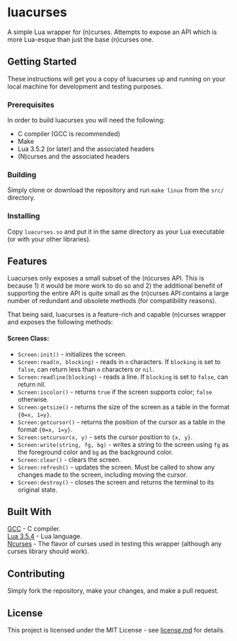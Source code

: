 # luacurses

A simple Lua wrapper for (n)curses. Attempts to expose an API which is more Lua-esque than just the base (n)curses one.

## Getting Started

These instructions will get you a copy of luacurses up and running on your local machine for development and testing purposes.

### Prerequisites

In order to build luacurses you will need the following:
- C compiler (GCC is recommended)
- Make
- Lua 3.5.2 (or later) and the associated headers
- (N)curses and the associated headers

### Building

Simply clone or download the repository and run `make linux` from the `src/` directory.

### Installing

Copy `luacurses.so` and put it in the same directory as your Lua executable (or with your other libraries).

## Features

Luacurses only exposes a small subset of the (n)curses API. This is because 1) it would be more work to do so and 2) the additional benefit of supporting the entire API is quite small as the (n)curses API contains a large number of redundant and obsolete methods (for compatibility reasons).

That being said, luacurses is a feature-rich and capable (n)curses wrapper and exposes the following methods:

#### Screen Class:
- `Screen:init()` - initializes the screen.
- `Screen:read(n, blocking)` - reads in `n` characters. If `blocking` is set to `false`, can return less than `n` characters or `nil`.
- `Screen:readline(blocking)` - reads a line. If `blocking` is set to `false`, can return nil.
- `Screen:iscolor()` - returns `true` if the screen supports color; `false` otherwise.
- `Screen:getsize()` - returns the size of the screen as a table in the format `{0=x, 1=y}`.
- `Screen:getcursor()` - returns the position of the cursor as a table in the format `{0=x, 1=y}`.
- `Screen:setcursor(x, y)` - sets the cursor position to `{x, y}`.
- `Screen:write(string, fg, bg)` - writes a string to the screen using `fg` as the foreground color and `bg` as the background color.
- `Screen:clear()` - clears the screen.
- `Screen:refresh()` - updates the screen. Must be called to show any changes made to the screen, including moving the cursor.
- `Screen:destroy()` - closes the screen and returns the terminal to its original state.

## Built With

[GCC](https://gcc.gnu.org/) - C compiler.  
[Lua 3.5.4](https://www.lua.org/) - Lua language.  
[Ncurses](https://www.gnu.org/software/ncurses/) - The flavor of curses used in testing this wrapper (although any curses library should work).  

## Contributing

Simply fork the repository, make your changes, and make a pull request.

## License

This project is licensed under the MIT License - see [license.md](license.md) for details.
